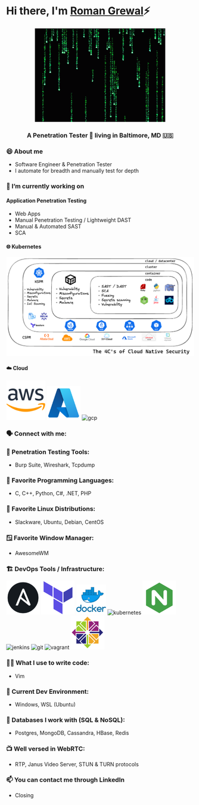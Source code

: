 <h1 align="left">
    Hi there, I'm <a href="https://www.linkedin.com/in/roman-grewal-99907b377/" target="_blank">Roman Grewal</a>⚡
</h1>

<!--
**romangrewal/romangrewal** is a ✨ _special_ ✨ repository because its `README.md` (this file) appears on your GitHub profile.

Here are some ideas to get you started:

- 🔭 I’m currently working on ...
- 🌱 I’m currently learning ...
- 👯 I’m looking to collaborate on ...
- 🤔 I’m looking for help with ...
- 💬 Ask me about ...
- 📫 How to reach me: ...
- 😄 Pronouns: ...
- ⚡ Fun fact: ...
-->
<p align="center">
  <img src="./img/matrix.gif" height="250dp" >
</p>
<h3 align="center">
A Penetration Tester 🤖 living in Baltimore, MD 🇺🇸
</h3>

### 😄 About me
- Software Engineer & Penetration Tester
- I automate for breadth and manually test for depth
  
### 🔭 I’m currently working on
#### Application Penetration Testing
- Web Apps
- Manual Penetration Testing / Lightweight DAST
- Manual & Automated SAST
- SCA
#### 🌐 Kubernetes
![4c-cloud](./img/4c-cloud-native.png)
#### ☁️ Cloud
<p align="left">
    <img src="https://raw.githubusercontent.com/devicons/devicon/master/icons/amazonwebservices/amazonwebservices-original-wordmark.svg" alt="aws" width="105" height="105"/>
    <img src="./img/Microsoft_Azure.svg.png" alt="azure" width="90" height="90"/>
    <img src="https://www.vectorlogo.zone/logos/google_cloud/google_cloud-icon.svg" alt="gcp" width="90" height="90"/>
</p>

### 🗣️ Connect with me:
### 🔦 Penetration Testing Tools:
- Burp Suite, Wireshark, Tcpdump
### 💯 Favorite Programming Languages:
- C, C++, Python, C#, .NET, PHP
### 🐧 Favorite Linux Distributions:
- Slackware, Ubuntu, Debian, CentOS
### 🪟 Favorite Window Manager:
- AwesomeWM
### 🏗️ DevOps Tools / Infrastructure:
<p align="left">
    <img src="https://raw.githubusercontent.com/github/explore/80688e429a7d4ef2fca1e82350fe8e3517d3494d/topics/ansible/ansible.png" alt="ansible" width="90" height="90"/>
    <img src="./img/terraform.webp" alt="terraform" width="90" height="90"/>
    <img src="https://raw.githubusercontent.com/github/explore/80688e429a7d4ef2fca1e82350fe8e3517d3494d/topics/docker/docker.png" alt="docker" width="80" height="80"/> 
    <img src="https://www.vectorlogo.zone/logos/kubernetes/kubernetes-icon.svg" alt="kubernetes" width="90" height="90"/>
    <img src="./img/nginx.png" alt="nginx" width="90" height="90"/> 
    <img src="https://www.vectorlogo.zone/logos/jenkins/jenkins-icon.svg" alt="jenkins" width="90" height="90"/> 
    <img src="https://www.vectorlogo.zone/logos/git-scm/git-scm-icon.svg" alt="git" width="90" height="90"/> 
    <img src="https://www.vectorlogo.zone/logos/vagrantup/vagrantup-icon.svg" alt="vagrant" width="90" height="90"/>
    <img src="./img/CentOS.png" alt="centos" width="90" height="90"/> 
</p>

### 🧑‍💻 What I use to write code:
- Vim
### 🌿 Current Dev Environment:
- Windows, WSL (Ubuntu)
### 🦖 Databases I work with (SQL & NoSQL):
- Postgres, MongoDB, Cassandra, HBase, Redis
### 📺 Well versed in WebRTC:
- RTP, Janus Video Server, STUN & TURN protocols
### 📫 You can contact me through LinkedIn
- Closing
